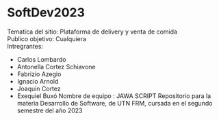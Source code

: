 # SoftDev2023
Tematica del sitio: Plataforma de delivery y venta de comida\
Publico objetivo: Cualquiera\
Intregrantes:
 - Carlos Lombardo
 - Antonella Cortez Schiavone
 - Fabrizio Azegio
 - Ignacio Arnold
 - Joaquin Cortez
 - Exequiel Buxó
Nombre de equipo : JAWA SCRIPT
Repositorio para la materia Desarrollo de Software, de UTN FRM, cursada en el segundo semestre del año 2023
